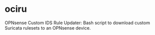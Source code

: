 # ociru
OPNsense Custom IDS Rule Updater: Bash script to download custom Suricata rulesets to an OPNsense device.
